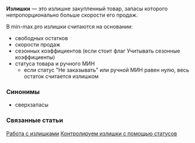 **Излишки** — это излишне закупленный товар, запасы которого непропорционально больше скорости его продаж.  


В min-max.pro излишки считаются на основании:
- свободных остатков
- скорости продаж
- сезонных коэффициентов (если стоит флаг Учитывать сезонные коэффициенты)
- статуса товара и ручного МИН
	- если статус "Не заказывать" или ручной МИН равен нулю, весь остаток считается излишком

### Синонимы
- сверхзапасы

### Связанные статьи
[Работа с излишками](../Справка/Аналитика/Излишки%20и%20неликвиды/Работа%20с%20излишками.md)
[Контролируем излишки с помощью статусов](../Справка/Аналитика/Излишки%20и%20неликвиды/Контролируем%20излишки%20с%20помощью%20статусов.md)